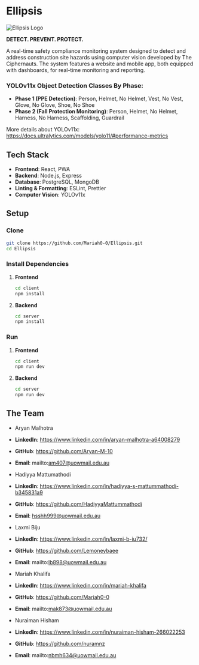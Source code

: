 # Ellipsis


![Ellipsis Logo](https://i.postimg.cc/mZ9y1TqR/Screenshot-2025-03-18-211910.png)

**DETECT. PREVENT. PROTECT.**


A real-time safety compliance monitoring system designed to detect and address construction site hazards using computer vision developed by The Ciphernauts. The system features a website and mobile app, both equipped with dashboards, for real-time monitoring and reporting.


### YOLOv11x Object Detection Classes By Phase:

- **Phase 1 (PPE Detection)**: Person, Helmet, No Helmet, Vest, No Vest, Glove, No Glove, Shoe, No Shoe
- **Phase 2 (Fall Protection Monitoring)**: Person, Helmet, No Helmet, Harness, No Harness, Scaffolding, Guardrail

More details about YOLOv11x: https://docs.ultralytics.com/models/yolo11/#performance-metrics 

## Tech Stack

- **Frontend**: React, PWA
- **Backend**: Node.js, Express
- **Database**: PostgreSQL, MongoDB
- **Linting & Formatting**: ESLint, Prettier
- **Computer Vision**: YOLOv11x

## Setup

### Clone

   ```bash
   git clone https://github.com/Mariah0-0/Ellipsis.git
   cd Ellipsis
   ```

### Install Dependencies

1. **Frontend**

   ```bash
   cd client
   npm install
   ```

2. **Backend**

   ```bash
   cd server
   npm install
   ```

### Run

1. **Frontend**

   ```bash
   cd client
   npm run dev
   ```

2. **Backend**

   ```bash
   cd server
   npm run dev
   ```

## The Team

- Aryan Malhotra
- **LinkedIn**: https://www.linkedin.com/in/aryan-malhotra-a64008279
- **GitHub**: https://github.com/Aryan-M-10
- **Email**: mailto:am407@uowmail.edu.au

- Hadiyya Mattumathodi
- **LinkedIn**: https://www.linkedin.com/in/hadiyya-s-mattummathodi-b345831a9
- **GitHub**: https://github.com/HadiyyaMattummathodi
- **Email**: hsshh999@uowmail.edu.au

- Laxmi Biju
- **LinkedIn**: https://www.linkedin.com/in/laxmi-b-iu732/
- **GitHub**: https://github.com/Lemoneybaee
- **Email**: mailto:lb898@uowmail.edu.au

- Mariah Khalifa
- **LinkedIn**: https://www.linkedin.com/in/mariah-khalifa
- **GitHub**: https://github.com/Mariah0-0
- **Email**: mailto:mak873@uowmail.edu.au

- Nuraiman Hisham
- **LinkedIn**: https://www.linkedin.com/in/nuraiman-hisham-266022253
- **GitHub**: https://github.com/nuramnz
- **Email**: mailto:nbmh634@uowmail.edu.au 


